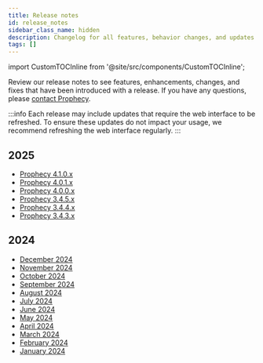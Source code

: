 ```yaml
---
title: Release notes
id: release_notes
sidebar_class_name: hidden
description: Changelog for all features, behavior changes, and updates
tags: []
---
```


import CustomTOCInline from '@site/src/components/CustomTOCInline';

Review our release notes to see features, enhancements, changes, and fixes that have been introduced with a release. If you have any questions, please [contact Prophecy](mailto:contact.us@Prophecy.io).

:::info
Each release may include updates that require the web interface to be refreshed.
To ensure these updates do not impact your usage, we recommend refreshing the web interface regularly.
:::

## 2025

- [Prophecy 4.1.0.x](docs/release_notes/2025/4-1-0.md)
- [Prophecy 4.0.1.x](docs/release_notes/2025/4-0-1.md)
- [Prophecy 4.0.0.x](docs/release_notes/2025/4-0-0.md)
- [Prophecy 3.4.5.x](docs/release_notes/2025/3-4-5.md)
- [Prophecy 3.4.4.x](docs/release_notes/2025/3-4-4.md)
- [Prophecy 3.4.3.x](docs/release_notes/2025/3-4-3.md)

## 2024

- [December 2024](docs/release_notes/2024/dec2024.md)
- [November 2024](docs/release_notes/2024/nov2024.md)
- [October 2024](docs/release_notes/2024/October_2024/October_2024.md)
- [September 2024](docs/release_notes/2024/sept2024.md)
- [August 2024](docs/release_notes/2024/August_2024/August_2024.md)
- [July 2024](docs/release_notes/2024/july2024.md)
- [June 2024](docs/release_notes/2024/june2024.md)
- [May 2024](docs/release_notes/2024/may2024.md)
- [April 2024](docs/release_notes/2024/april2024.md)
- [March 2024](docs/release_notes/2024/march2024.md)
- [February 2024](docs/release_notes/2024/feb2024.md)
- [January 2024](docs/release_notes/2024/jan2024.md)
